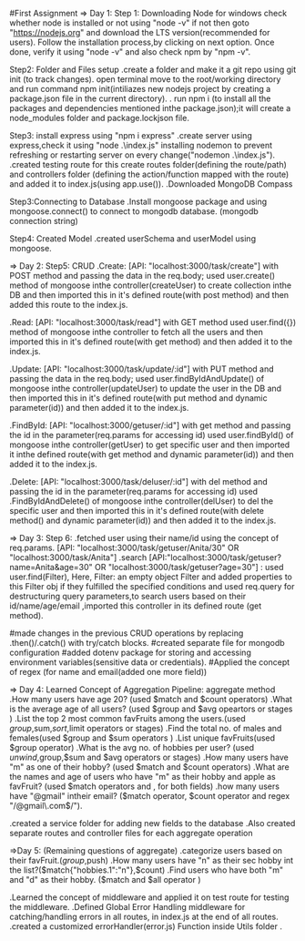 #First Assignment
=> Day 1:
Step 1: Downloading Node for windows
check whether node is installed or not using "node -v"
if not then goto "https://nodejs.org" and download the LTS version(recommended for users).
Follow the installation process,by clicking on next option. Once done, verify it using "node -v" and also check npm by "npm -v".

Step2: Folder and Files setup
.create a folder and make it a git repo using git init (to track changes).
open terminal move to the root/working directory and run command npm init(intiliazes new nodejs project by creating a package.json file in the current directory).
. run npm i (to install all the packages and dependencies mentioned inthe package.json);it will create a node_modules folder and package.lockjson file.

Step3: install express using "npm i express"
.create server using express,check it using "node .\index.js" 
installing nodemon to prevent refreshing or restarting server on every change("nodemon .\index.js").
.created testing route for this create routes folder(defining the route/path) and controllers folder (defining the action/function mapped with the route) and added it to index.js(using app.use()).
.Downloaded MongoDB Compass

Step3:Connecting to Database
.Install mongoose package and using mongoose.connect() to connect to mongodb database.
(mongodb connection string)

Step4: Created Model
.created userSchema and userModel using mongoose.
  

=> Day 2: 
Step5: CRUD
.Create: [API: "localhost:3000/task/create"] with POST method and passing the data in the req.body;
used user.create() method of mongoose inthe controller(createUser) to create collection inthe DB and then imported this in it's defined route(with post method) and then added this route to the index.js.
 
.Read:  [API: "localhost:3000/task/read"] with GET method 
used user.find({}) method of mongoose inthe controller to fetch all the users and then imported this in it's defined route(with get method) and then added it to the index.js.

.Update: [API: "localhost:3000/task/update/:id"] with PUT method and passing the data in the req.body;
 used user.findByIdAndUpdate() of mongoose inthe controller(updateUser) to update the user in the DB and then imported this in it's defined route(with put method and dynamic parameter(id)) and then added it to the index.js.

.FindById:  [API: "localhost:3000/getuser/:id"] with get method and passing the id in the parameter(req.params for accessing id)
 used user.findById() of mongoose inthe controller(getUser) to get specific user and then imported it inthe defined route(with get method and dynamic parameter(id)) and then added it to the index.js.

.Delete:  [API: "localhost:3000/task/deluser/:id"] with del method and passing the id in the parameter(req.params for accessing id)
used .FindByIdAndDelete() of mongoose inthe controller(delUser) to del the specific user and then imported this in it's defined route(with delete method() and dynamic parameter(id)) and then added it to the index.js.

=> Day 3:
Step 6:
.fetched user using their name/id using the concept of req.params. [API: "localhost:3000/task/getuser/Anita/30" OR "localhost:3000/task/Anita"]
.search [API:"localhost:3000/task/getuser?name=Anita&age=30" OR "localhost:3000/task/getuser?age=30"] : used user.find(Filter), Here, Filter: an empty object Filter and added properties to this Filter obj if they fulfilled the specified conditions and used req.query for destructuring query parameters,to search users based on their id/name/age/email ,imported this controller in its defined route  (get method). 

#made changes in the previous CRUD operations by replacing .then()/.catch() with try/catch blocks.
#created separate file for mongodb configuration 
#added dotenv package for storing and accessing environment variables(sensitive data or credentials).
#Applied the concept of regex (for name and email(added one more field))


=> Day 4:
Learned Concept of Aggregation Pipeline: aggregate method
.How many users have age 20? (used $match and $count operators)
.What is the average age of all users? (used $group and $avg opeartors or stages )
.List the top 2 most common favFruits among the users.(used $group,$sum,$sort,$limit operators or stages)
.Find the total no. of males and females(used $group and $sum operators )
.List unique favFruits(used $group operator)
.What is the avg no. of hobbies per user? (used $unwind,$group,$sum and $avg operators or stages)
.How many users have "m" as one of their hobby? (used $match and $count operators)
.What are the names and age of users who have "m" as their hobby and apple as favFruit? (used $match operators and , for both fields)
.how many users have "@gmail" intheir email? ($match operator, $count operator and regex "/@gmail\.com$/").

.created a service folder for adding new fields to the database 
.Also created separate routes  and controller files for each aggregate operation

=>Day 5:
(Remaining questions of aggregate)
.categorize users based on their favFruit.($group,$push)
.How many users have "n" as their sec hobby int the list?($match{"hobbies.1":"n"},$count)
.Find users who have both "m" and "d" as their hobby. ($match and $all operator )

.Learned the concept of middleware and applied it on test route for testing the middleware.
.Defined Global Error Handling middleware for catching/handling errors in all routes, in index.js at the end of all routes.
.created a customized errorHandler(error.js) Function inside Utils folder .







 

